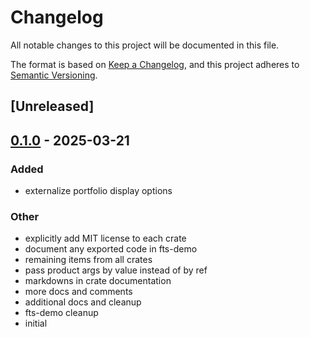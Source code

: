 # Changelog

All notable changes to this project will be documented in this file.

The format is based on [Keep a Changelog](https://keepachangelog.com/en/1.0.0/),
and this project adheres to [Semantic Versioning](https://semver.org/spec/v2.0.0.html).

## [Unreleased]

## [0.1.0](https://github.com/forward-market-design/flow-trading-service/releases/tag/fts-demo-v0.1.0) - 2025-03-21

### Added

- externalize portfolio display options

### Other

- explicitly add MIT license to each crate
- document any exported code in fts-demo
- remaining items from all crates
- pass product args by value instead of by ref
- markdowns in crate documentation
- more docs and comments
- additional docs and cleanup
- fts-demo cleanup
- initial
